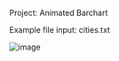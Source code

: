 Project: Animated Barchart

Example file input: cities.txt

![image](https://github.com/FenixVu442/Animated-Barchart-CS251-SP22/assets/104748038/cc6193de-5add-4c36-9a92-7fa69c0bbefe)

